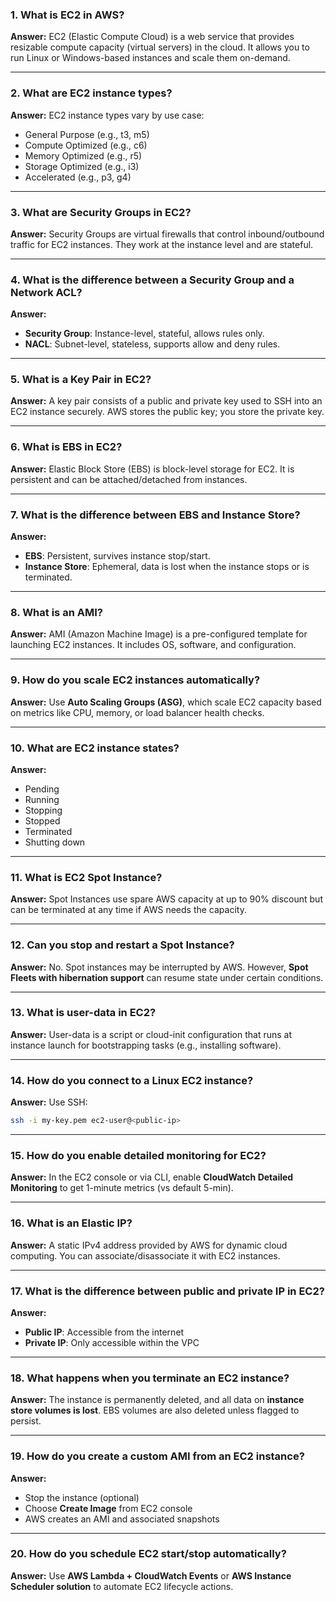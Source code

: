 

### **1. What is EC2 in AWS?**

**Answer:**
EC2 (Elastic Compute Cloud) is a web service that provides resizable compute capacity (virtual servers) in the cloud. It allows you to run Linux or Windows-based instances and scale them on-demand.

---

### **2. What are EC2 instance types?**

**Answer:**
EC2 instance types vary by use case:

* General Purpose (e.g., t3, m5)
* Compute Optimized (e.g., c6)
* Memory Optimized (e.g., r5)
* Storage Optimized (e.g., i3)
* Accelerated (e.g., p3, g4)

---

### **3. What are Security Groups in EC2?**

**Answer:**
Security Groups are virtual firewalls that control inbound/outbound traffic for EC2 instances. They work at the instance level and are stateful.

---

### **4. What is the difference between a Security Group and a Network ACL?**

**Answer:**

* **Security Group**: Instance-level, stateful, allows rules only.
* **NACL**: Subnet-level, stateless, supports allow and deny rules.

---

### **5. What is a Key Pair in EC2?**

**Answer:**
A key pair consists of a public and private key used to SSH into an EC2 instance securely. AWS stores the public key; you store the private key.

---

### **6. What is EBS in EC2?**

**Answer:**
Elastic Block Store (EBS) is block-level storage for EC2. It is persistent and can be attached/detached from instances.

---

### **7. What is the difference between EBS and Instance Store?**

**Answer:**

* **EBS**: Persistent, survives instance stop/start.
* **Instance Store**: Ephemeral, data is lost when the instance stops or is terminated.

---

### **8. What is an AMI?**

**Answer:**
AMI (Amazon Machine Image) is a pre-configured template for launching EC2 instances. It includes OS, software, and configuration.

---

### **9. How do you scale EC2 instances automatically?**

**Answer:**
Use **Auto Scaling Groups (ASG)**, which scale EC2 capacity based on metrics like CPU, memory, or load balancer health checks.

---

### **10. What are EC2 instance states?**

**Answer:**

* Pending
* Running
* Stopping
* Stopped
* Terminated
* Shutting down

---

### **11. What is EC2 Spot Instance?**

**Answer:**
Spot Instances use spare AWS capacity at up to 90% discount but can be terminated at any time if AWS needs the capacity.

---

### **12. Can you stop and restart a Spot Instance?**

**Answer:**
No. Spot instances may be interrupted by AWS. However, **Spot Fleets with hibernation support** can resume state under certain conditions.

---

### **13. What is user-data in EC2?**

**Answer:**
User-data is a script or cloud-init configuration that runs at instance launch for bootstrapping tasks (e.g., installing software).

---

### **14. How do you connect to a Linux EC2 instance?**

**Answer:**
Use SSH:

```bash
ssh -i my-key.pem ec2-user@<public-ip>
```

---

### **15. How do you enable detailed monitoring for EC2?**

**Answer:**
In the EC2 console or via CLI, enable **CloudWatch Detailed Monitoring** to get 1-minute metrics (vs default 5-min).

---

### **16. What is an Elastic IP?**

**Answer:**
A static IPv4 address provided by AWS for dynamic cloud computing. You can associate/disassociate it with EC2 instances.

---

### **17. What is the difference between public and private IP in EC2?**

**Answer:**

* **Public IP**: Accessible from the internet
* **Private IP**: Only accessible within the VPC

---

### **18. What happens when you terminate an EC2 instance?**

**Answer:**
The instance is permanently deleted, and all data on **instance store volumes is lost**. EBS volumes are also deleted unless flagged to persist.

---

### **19. How do you create a custom AMI from an EC2 instance?**

**Answer:**

* Stop the instance (optional)
* Choose **Create Image** from EC2 console
* AWS creates an AMI and associated snapshots

---

### **20. How do you schedule EC2 start/stop automatically?**

**Answer:**
Use **AWS Lambda + CloudWatch Events** or **AWS Instance Scheduler solution** to automate EC2 lifecycle actions.

